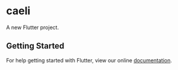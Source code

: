 # caeli

A new Flutter project.

## Getting Started

For help getting started with Flutter, view our online
[documentation](https://flutter.io/).
